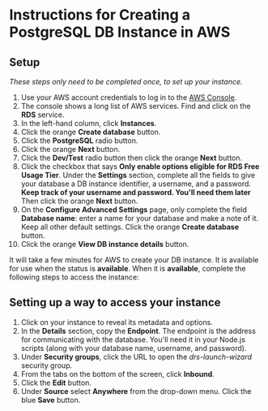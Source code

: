 # Instructions for Creating a PostgreSQL DB Instance in AWS

## Setup

*These steps only need to be completed once, to set up your instance.* 

1. Use your AWS account credentials to log in to the [AWS Console](https://console.aws.amazon.com/console/home?region=us-east-1).  
2. The console shows a long list of AWS services. Find and click on the **RDS** service.  
3. In the left-hand column, click **Instances**.  
4. Click the orange **Create database** button.  
5. Click the **PostgreSQL** radio button.   
6. Click the orange **Next** button.  
7. Click the **Dev/Test** radio button then click the orange **Next** button.  
8. Click the checkbox that says **Only enable options eligible for RDS Free Usage Tier**. Under the **Settings** section, complete all the fields to give your database a DB instance identifier, a username, and a password. **Keep track of your username and password. You'll need them later** Then click the orange **Next** button.  
9. On the **Configure Advanced Settings** page, only complete the field **Database name**: enter a name for your database and make a note of it. Keep all other default settings. Click the orange **Create database** button.  
10. Click the orange **View DB instance details** button.  

It will take a few minutes for AWS to create your DB instance. It is available for use when the status is **available**. When it is **available**, complete the following steps to access the instance:

## Setting up a way to access your instance

1. Click on your instance to reveal its metadata and options.  
2. In the **Details** section, copy the **Endpoint**. The endpoint is the address for communicating with the database. You'll need it in your Node.js scripts (along with your database name, username, and password).    
3. Under **Security groups**, click the URL to open the *drs-launch-wizard* security group.   
4. From the tabs on the bottom of the screen, click **Inbound**.  
5. Click the **Edit** button.  
6. Under **Source** select **Anywhere** from the drop-down menu. Click the blue **Save** button.  